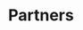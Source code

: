 ---
title: Partners

# Listing view
view: citation

# Optional banner image (relative to `assets/media/` folder).
banner:
  caption: ''
  image: ''
---